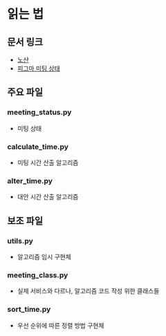 # 읽는 법

## 문서 링크
- [노샨](https://grey-sedum-df2.notion.site/21d3a31c4bd98035a607c7d7990a11c8?source=copy_link)
- [피그마 미팅 상태](https://www.figma.com/design/yQthBqmk5F9iP6F1ptRrNI/KUIT_MeetCha?node-id=1036-3114&t=WSYsKYfhMnfy6Ac3-4)

## 주요 파일

### meeting_status.py

- 미팅 상태

### calculate_time.py

- 미팅 시간 산출 알고리즘

### alter_time.py

- 대안 시간 산출 알고리즘

## 보조 파일

### utils.py

- 알고리즘 임시 구현체

### meeting_class.py

- 실제 서비스와 다르나, 알고리즘 코드 작성 위한 클래스들

### sort_time.py

- 우선 순위에 따른 정렬 방법 구현체
